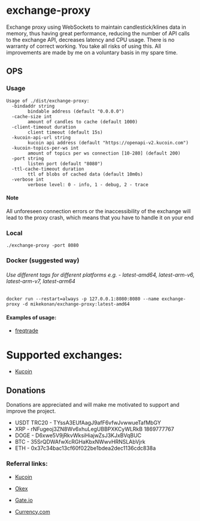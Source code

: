 # exchange-proxy

Exchange proxy using WebSockets to maintain candlestick/klines data in memory, thus having great performance, reducing the number of API calls to the exchange API, decreases latency and CPU usage.
There is no warranty of correct working. You take all risks of using this.
All improvements are made by me on a voluntary basis in my spare time.

## OPS

### Usage
```shell
Usage of ./dist/exchange-proxy:
  -bindaddr string
        bindable address (default "0.0.0.0")
  -cache-size int
        amount of candles to cache (default 1000)
  -client-timeout duration
        client timeout (default 15s)
  -kucoin-api-url string
        kucoin api address (default "https://openapi-v2.kucoin.com")
  -kucoin-topics-per-ws int
        amount of topics per ws connection [10-280] (default 200)
  -port string
        listen port (default "8080")
  -ttl-cache-timeout duration
        ttl of blobs of cached data (default 10m0s)
  -verbose int
        verbose level: 0 - info, 1 - debug, 2 - trace
```

#### Note
All unforeseen connection errors or the inaccessibility of the exchange will lead to the proxy crash, which means that you have to handle it on your end 

### Local
```shell
./exchange-proxy -port 8080
```

### Docker (suggested way)

###### Use different tags for different platforms e.g. - latest-amd64, latest-arm-v6, latest-arm-v7, latest-arm64

```shell
docker run --restart=always -p 127.0.0.1:8080:8080 --name exchange-proxy -d mikekonan/exchange-proxy:latest-amd64
```

#### Examples of usage:
- [freqtrade](./docs/ops/freqtrade.md)

# Supported exchanges:
- [Kucoin](./docs/exchanges/kucoin.md)

## Donations

Donations are appreciated and will make me motivated to support and improve the project.

- USDT TRC20 - TYssA3EUfAagJ9afF6vfwJvwwueTafMbGY
- XRP - rNFugeoj3ZN8Wv6xhuLegUBBPXKCyWLRkB 1869777767
- DOGE - D6xwe5V9jRkvWksiHiajwZsJ3KJxBVqBUC
- BTC - 35SrQDWAfwXcRGHaKbxNWwvHRNSLAbVjrk
- ETH - 0x37c34bac13cf60f022be1bdea2dec1136cdc838a


### Referral links:
- [Kucoin](https://www.kucoin.com/ucenter/signup?rcode=rJ327D3)

- [Okex](https://www.okex.com/join/3941527)

- [Gate.io](https://www.gate.io/signup/3325373)

- [Currency.com](https://currency.com/trading/signup?c=ciqjuj5y&pid=referral)

